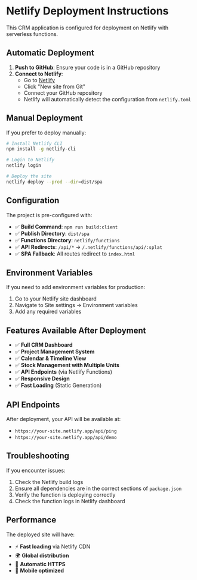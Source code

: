 # Netlify Deployment Instructions

This CRM application is configured for deployment on Netlify with serverless functions.

## Automatic Deployment

1. **Push to GitHub**: Ensure your code is in a GitHub repository
2. **Connect to Netlify**:
   - Go to [Netlify](https://netlify.com)
   - Click "New site from Git"
   - Connect your GitHub repository
   - Netlify will automatically detect the configuration from `netlify.toml`

## Manual Deployment

If you prefer to deploy manually:

```bash
# Install Netlify CLI
npm install -g netlify-cli

# Login to Netlify
netlify login

# Deploy the site
netlify deploy --prod --dir=dist/spa
```

## Configuration

The project is pre-configured with:

- ✅ **Build Command**: `npm run build:client`
- ✅ **Publish Directory**: `dist/spa`
- ✅ **Functions Directory**: `netlify/functions`
- ✅ **API Redirects**: `/api/*` → `/.netlify/functions/api/:splat`
- ✅ **SPA Fallback**: All routes redirect to `index.html`

## Environment Variables

If you need to add environment variables for production:

1. Go to your Netlify site dashboard
2. Navigate to Site settings → Environment variables
3. Add any required variables

## Features Available After Deployment

- ✅ **Full CRM Dashboard**
- ✅ **Project Management System**
- ✅ **Calendar & Timeline View**
- ✅ **Stock Management with Multiple Units**
- ✅ **API Endpoints** (via Netlify Functions)
- ✅ **Responsive Design**
- ✅ **Fast Loading** (Static Generation)

## API Endpoints

After deployment, your API will be available at:

- `https://your-site.netlify.app/api/ping`
- `https://your-site.netlify.app/api/demo`

## Troubleshooting

If you encounter issues:

1. Check the Netlify build logs
2. Ensure all dependencies are in the correct sections of `package.json`
3. Verify the function is deploying correctly
4. Check the function logs in Netlify dashboard

## Performance

The deployed site will have:

- ⚡ **Fast loading** via Netlify CDN
- 🌍 **Global distribution**
- 🔧 **Automatic HTTPS**
- 📱 **Mobile optimized**
